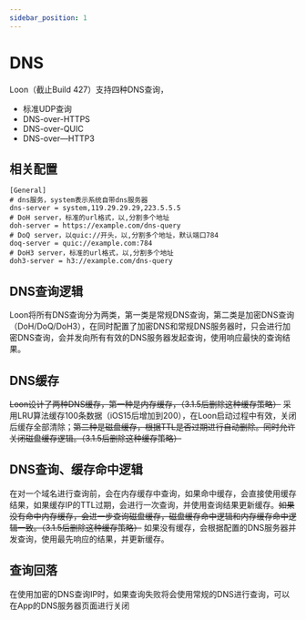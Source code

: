 ```yaml
---
sidebar_position: 1
---
```


# DNS

Loon（截止Build 427）支持四种DNS查询，
- 标准UDP查询
- DNS-over-HTTPS
- DNS-over-QUIC
- DNS-over—HTTP3

## 相关配置

```
[General]
# dns服务，system表示系统自带dns服务器
dns-server = system,119.29.29.29,223.5.5.5
# DoH server，标准的url格式，以,分割多个地址
doh-server = https://example.com/dns-query
# DoQ server，以quic://开头，以,分割多个地址，默认端口784
doq-server = quic://example.com:784
# DoH3 server，标准的url格式，以,分割多个地址
doh3-server = h3://example.com/dns-query
```

## DNS查询逻辑
Loon将所有DNS查询分为两类，第一类是常规DNS查询，第二类是加密DNS查询（DoH/DoQ/DoH3），在同时配置了加密DNS和常规DNS服务器时，只会进行加密DNS查询，会并发向所有有效的DNS服务器发起查询，使用响应最快的查询结果。

## DNS缓存
~~Loon设计了两种DNS缓存，第一种是内存缓存，（3.1.5后删除这种缓存策略）~~ 采用LRU算法缓存100条数据（iOS15后增加到200），在Loon启动过程中有效，关闭后缓存全部清除；~~第二种是磁盘缓存，根据TTL是否过期进行自动删除。同时允许关闭磁盘缓存逻辑。（3.1.5后删除这种缓存策略）~~

## DNS查询、缓存命中逻辑
在对一个域名进行查询前，会在内存缓存中查询，如果命中缓存，会直接使用缓存结果，如果缓存IP的TTL过期，会进行一次查询，并使用查询结果更新缓存。~~如果没有命中内存缓存，会进一步查询磁盘缓存，磁盘缓存命中逻辑和内存缓存命中逻辑一致。（3.1.5后删除这种缓存策略）~~ 如果没有缓存，会根据配置的DNS服务器并发查询，使用最先响应的结果，并更新缓存。

## 查询回落
在使用加密的DNS查询IP时，如果查询失败将会使用常规的DNS进行查询，可以在App的DNS服务器页面进行关闭